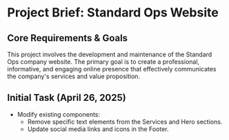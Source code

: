 # Project Brief: Standard Ops Website

## Core Requirements & Goals

This project involves the development and maintenance of the Standard Ops company website. The primary goal is to create a professional, informative, and engaging online presence that effectively communicates the company's services and value proposition.

## Initial Task (April 26, 2025)

- Modify existing components:
    - Remove specific text elements from the Services and Hero sections.
    - Update social media links and icons in the Footer.
